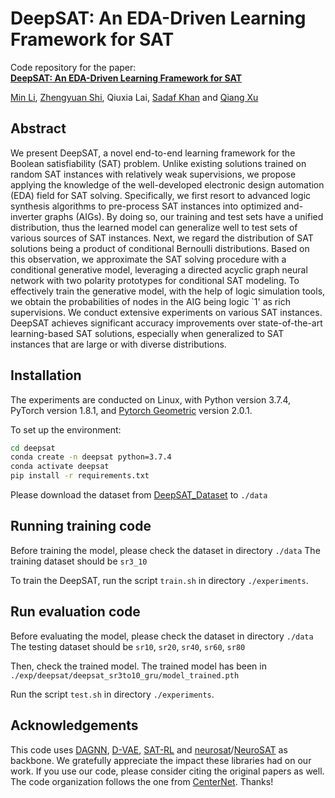 # DeepSAT: An EDA-Driven Learning Framework for SAT
Code repository for the paper:  
[**DeepSAT: An EDA-Driven Learning Framework for SAT**](https://arxiv.org/abs/2205.13745)

[Min Li](https://cure-lab.github.io/people/min_li/index.html), [Zhengyuan Shi](https://cure-lab.github.io/people/zhengyuan_shi/index.html), Qiuxia Lai, [Sadaf Khan](https://khan-sadaf.github.io/) and [Qiang Xu](https://cure-lab.github.io/qiang_xu.html)


## Abstract
We present DeepSAT, a novel end-to-end learning framework for the Boolean satisfiability (SAT) problem. Unlike existing solutions trained on random SAT instances with relatively weak supervisions, we propose applying the knowledge of the well-developed electronic design automation (EDA) field for SAT solving. Specifically, we first resort to advanced logic synthesis algorithms to pre-process SAT instances into optimized and-inverter graphs (AIGs). By doing so, our training and test sets have a unified distribution, thus the learned model can generalize well to test sets of various sources of SAT instances. Next, we regard the distribution of SAT solutions being a product of conditional Bernoulli distributions. Based on this observation, we approximate the SAT solving procedure with a conditional generative model, leveraging a directed acyclic graph neural network with two polarity prototypes for conditional SAT modeling. To effectively train the generative model,  with the help of logic simulation tools, we obtain the probabilities of nodes in the AIG being logic `1' as rich supervisions. 
We conduct extensive experiments on various SAT instances. DeepSAT achieves significant accuracy improvements over state-of-the-art learning-based SAT solutions, especially when generalized to SAT instances that are large or with diverse distributions. 

## Installation
The experiments are conducted on Linux, with Python version 3.7.4, PyTorch version 1.8.1, and [Pytorch Geometric](https://github.com/pyg-team/pytorch_geometric) version 2.0.1.

To set up the environment:
```sh
cd deepsat
conda create -n deepsat python=3.7.4
conda activate deepsat
pip install -r requirements.txt
```

Please download the dataset from [DeepSAT_Dataset](https://drive.google.com/file/d/1oIszUt2dIdzcKPRLya-2hujOrhSmvLfp/view?usp=sharing) to `./data`

## Running training code
Before training the model, please check the dataset in directory `./data`
The training dataset should be `sr3_10`

To train the DeepSAT, run the script `train.sh` in directory `./experiments`.

## Run evaluation code
Before evaluating the model, please check the dataset in directory `./data`
The testing dataset should be `sr10`, `sr20`, `sr40`, `sr60`, `sr80`

Then, check the trained model. 
The trained model has been in `./exp/deepsat/deepsat_sr3to10_gru/model_trained.pth`

Run the script `test.sh` in directory `./experiments`.

## Acknowledgements
This code uses [DAGNN](https://github.com/vthost/DAGNN), [D-VAE](https://github.com/muhanzhang/D-VAE), [SAT-RL](https://github.com/emreyolcu/sat) and [neurosat](https://github.com/dselsam/neurosat)/[NeuroSAT](https://github.com/ryanzhangfan/NeuroSAT) as backbone. We gratefully appreciate the impact these libraries had on our work. If you use our code, please consider citing the original papers as well. The code organization follows the one from [CenterNet](https://github.com/xingyizhou/CenterNet). Thanks!

